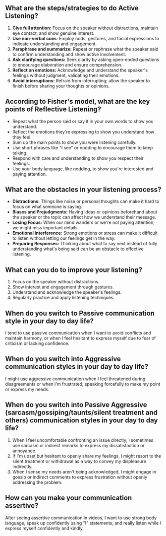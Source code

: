 ## What are the steps/strategies to do Active Listening?

1. **Give full attention:** Focus on the speaker without distractions, maintain eye contact, and show genuine interest.
2. **Use non-verbal cues**: Employ nods, gestures, and facial expressions to indicate understanding and engagement.
3. **Paraphrase and summarize:** Repeat or rephrase what the speaker said to confirm understanding and show active involvement.
4. **Ask clarifying questions:** Seek clarity by asking open-ended questions to encourage elaboration and ensure comprehension.
5. **Reflect on emotions:** Acknowledge and understand the speaker's feelings without judgment, validating their emotions.
6. **Avoid interruptions:** Refrain from interrupting; allow the speaker to finish before sharing your thoughts or opinions.

## According to Fisher's model, what are the key points of Reflective Listening?

- Repeat what the person said or say it in your own words to show you understand.
- Reflect the emotions they're expressing to show you understand how they feel.
- Sum up the main points to show you were listening carefully.
- Use short phrases like "I see" or nodding to encourage them to keep talking.
- Respond with care and understanding to show you respect their feelings.
- Use your body language, like nodding, to show you're interested and paying attention.

## What are the obstacles in your listening process?

- **Distractions:** Things like noise or personal thoughts can make it hard to focus on what someone is saying.
- **Biases and Prejudgments:** Having ideas or opinions beforehand about the speaker or the topic can affect how we understand their message.
- **Losing Focus:** When our mind wanders or we're not paying attention, we might miss important details.
- **Emotional Interference:** Strong emotions or stress can make it difficult to listen without letting our feelings get in the way.
- **Preparing Responses:** Thinking about what to say next instead of fully understanding what's being said can be an obstacle to effective listening.

## What can you do to improve your listening?

1. Focus on the speaker without distractions.
1. Show interest and engagement through gestures.
1. Understand and acknowledge the speaker's feelings.
1. Regularly practice and apply listening techniques.

## When do you switch to Passive communication style in your day to day life?

I tend to use passive communication when I want to avoid conflicts and maintain harmony, or when I feel hesitant to express myself due to fear of criticism or lacking confidence.

## When do you switch into Aggressive communication styles in your day to day life?

I might use aggressive communication when I feel threatened during disagreements or when I'm frustrated, speaking forcefully to make my point or express my needs.

## When do you switch into Passive Aggressive (sarcasm/gossiping/taunts/silent treatment and others) communication styles in your day to day life?

1. When I feel uncomfortable confronting an issue directly, I sometimes use sarcasm or indirect remarks to express my dissatisfaction or annoyance.
1. If I'm upset but hesitant to openly share my feelings, I might resort to the silent treatment or withdrawal as a way to convey my displeasure indirectly.
1. When I sense my needs aren't being acknowledged, I might engage in gossip or indirect comments to express frustration without openly addressing the problem.

## How can you make your communication assertive? 

After seeing assertive communication in videos, I want to use strong body language, speak up confidently using "I" statements, and really listen while I express myself confidently and kindly.